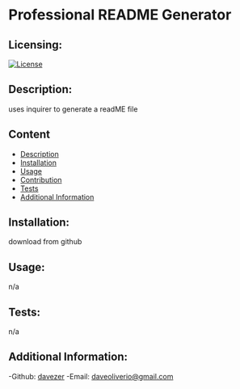# Professional README Generator

  ## Licensing:
  [![License](https://img.shields.io/badge/license-MIT)](https://shields.io)

  ## Description:
  uses inquirer to generate a readME file

  ## Content
  - [Description](#description)
  - [Installation](#installation)
  - [Usage](#usage)
  - [Contribution](#contribution)
  - [Tests](#tests)
  - [Additional Information](#addition-info)

  ## Installation:
  download from github

  ## Usage:
  n/a

  ## Tests:
  n/a

  ## Additional Information:
  -Github: [davezer](https://github.com/davezer)
  -Email: daveoliverio@gmail.com




